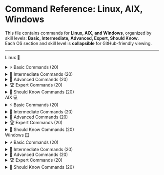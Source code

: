 # Command Reference: Linux, AIX, Windows

This file contains commands for **Linux, AIX, and Windows**, organized by skill levels: **Basic, Intermediate, Advanced, Expert, Should Know**.  
Each OS section and skill level is **collapsible** for GitHub-friendly viewing.

---


Linux 🐧
<details> <summary>⚡ Basic Commands (20)</summary>
bash
  - `pwd` : **Print working directory**

> /home/username


ls : List directory contents

bash
Desktop Documents Downloads Music Pictures Videos
cd : Change directory

bash
cd Documents
[Changes to Documents directory]
mkdir : Make new directory

bash
mkdir new_folder
rmdir : Remove empty directory

bash
rmdir old_folder
touch : Create empty file or update timestamp

bash
touch file.txt
cp : Copy files or directories

bash
cp file.txt backup.txt
mv : Move or rename files/directories

bash
mv oldname.txt newname.txt
rm : Remove files

bash
rm file.txt
cat : Display file contents

bash
cat file.txt
Hello World
echo : Print text to terminal

bash
echo "Hello World"
Hello World
clear : Clear terminal screen

bash
[screen cleared]
date : Show current date and time

bash
Mon Oct  6 00:00:00 IST 2025
whoami : Show current user

bash
username
uname : Show system information

bash
Linux
df : Show disk space usage

bash
Filesystem     1K-blocks  Used Available Use% Mounted on
/dev/sda1      20511356 823456  18679900  5% /
free : Display memory usage

bash
              total        used        free      shared  buff/cache   available
Mem:           7982        2048        3290         250        2644        5230
ps : List running processes

bash
  PID TTY          TIME CMD
 1234 pts/0    00:00:01 bash
kill : Terminate process by PID

bash
kill 1234
man : Show manual pages

bash
[Displays manual for the command]
💡 Tips:

Use ls -la to list all files including hidden with permissions.

Use tab key for autocompletion.

cd .. moves up one directory.

Commands are case-sensitive.

Use man <command> to learn about options.

</details>
<details> <summary>🔧 Intermediate Commands (20)</summary>
grep : Search text in files

bash
grep 'pattern' file.txt
pattern found in line
find : Find files and directories

bash
find . -name "*.txt"
./docs/file.txt
chmod : Change file permissions

bash
chmod 755 script.sh
chown : Change file owner

bash
chown user file.txt
tar : Archive files

bash
tar -cvf archive.tar folder/
Archive created
gzip : Compress files

bash
gzip file.txt
top : Monitor system processes

bash
[interactive process list display]
ssh : Remote login to another machine

bash
ssh user@host
wget : Download files from web

bash
wget http://example.com/file
curl : Transfer data from or to server

bash
curl http://example.com
history : Show command history

bash
1 ls
2 cd
alias : Create command shortcuts

bash
alias ll='ls -l'
diff : Compare two files

bash
diff file1.txt file2.txt
uname -a : Show detailed system info

bash
Linux hostname 5.4.0-42-generic x86_64 GNU/Linux
df -h : Show disk space in human readable

bash
Filesystem      Size  Used Avail Use% Mounted on
/dev/sda1       20G  7.5G   12G  38% /
du -sh : Show folder size

bash
du -sh /home/user
2.5G    /home/user
ps aux : List all running processes

bash
root     1  0.0  0.1  22504  1148 ?        Ss   Oct05   0:06 /sbin/init
netstat : Display network connections

bash
Active Internet connections
sudo : Run command as superuser

bash
sudo apt update
service : Manage system services

bash
service nginx start
💡 Tips:

Use sudo !! to rerun last command as root.

grep -i for case-insensitive searches.

Use curl -O to save file with original name.

Use tar -xvf to extract archives.

Monitor system with htop if installed.

</details>
<details> <summary>🚀 Advanced Commands (20)</summary>
iptables : Configure firewall rules

bash
iptables -L
strace : Trace system calls

bash
strace ls
lsof : List open files

bash
lsof -i :80
tcpdump : Capture network packets

bash
tcpdump -i eth0
rsync : Remote file sync

bash
rsync -av src/ dest/
dd : Copy and convert files

bash
dd if=/dev/sda of=/dev/sdb bs=4M
nc : Netcat - for network debugging

bash
nc -l 1234
cron : Schedule jobs

bash
crontab -e
useradd : Add new user

bash
useradd john
passwd : Change user password

bash
passwd john
journalctl : Read systemd logs

bash
journalctl -u nginx
systemctl : Manage systemd services

bash
systemctl restart nginx
mount : Mount filesystems

bash
mount /dev/sdb1 /mnt
umount : Unmount filesystems

bash
umount /mnt
awk : Pattern scanning and processing

bash
awk '{print $1}' file
sed : Stream editor

bash
sed 's/old/new/g' file
cut : Extract fields from lines

bash
cut -d',' -f1 file.csv
basename : Show filename from path

bash
basename /path/to/file.txt
file.txt
dirname : Show directory part of path

bash
dirname /path/to/file.txt
/path/to
openssl : Cryptographic toolkit

bash
openssl version
💡 Tips:

Use iptables-save to back up firewall rules.

strace -p <pid> to attach to running process.

Use rsync -z to compress data during transfer.

Use awk to perform complex data extractions.

Use systemctl status to check service health.

</details>
<details> <summary>🏆 Expert Commands (20)</summary>
tcpflow : Capture and reconstruct TCP flows

bash
tcpflow -i eth0
perf : Performance analysis tool

bash
perf stat ls
ip : Advanced network management

bash
ip addr
ss : Display socket statistics

bash
ss -tuln
cgroups : Control groups management

bash
cgcreate -g cpu:/test
bpftrace : Dynamic tracing with BPF

bash
bpftrace -e 'tracepoint:syscalls:sys_enter_execve { printf("%s\n", comm); }'
ethtool : Network interface settings

bash
ethtool eth0
tc : Traffic control for networking

bash
tc qdisc show dev eth0
strace -f : Trace child processes

bash
strace -f bash
lldpad : LLDP protocol daemon

bash
systemctl start lldpad
tcpkill : Kill specified TCP connections

bash
tcpkill -i eth0 host 192.168.1.100
ipset : Manage IP sets for firewall

bash
ipset create blacklist hash:ip
nslookup : DNS queries

bash
nslookup google.com
dig : More powerful DNS querying

bash
dig google.com
vmstat : System performance statistics

bash
vmstat 1 5
iostat : CPU and I/O statistics

bash
iostat -xz 1 3
strace -e trace=file : Trace filesystem calls

bash
strace -e trace=file ls
ip rule : Configure routing policy rules

bash
ip rule add from 192.168.1.10 table 100
tcpdump -w : Write packets to file

bash
tcpdump -w capture.pcap
sar : Collect and report system activity

bash
sar -u 1 3
💡 Tips:

Use perf record and perf report for profiling.

Combine ss with filters for deep socket inspection.

Use bpftrace scripts for custom kernel probes.

tcpdump requires root privileges.

ip is preferred over deprecated ifconfig.

</details>
<details> <summary>📘 Should Know Commands (20)</summary>
systemctl list-units : List active systemd units

bash
systemctl list-units
journalctl -f : Follow system logs in realtime

bash
journalctl -f
nmcli : NetworkManager CLI tool

bash
nmcli device status
tcping : Ping over TCP

bash
tcping google.com 80
watch : Run command periodically

bash
watch -n 2 df -h
getent : Get entries from databases

bash
getent passwd
swapoff : Disable swap space

bash
swapoff -a
swapon : Enable swap space

bash
swapon -a
hostnamectl : Get or set hostname

bash
hostnamectl
tcpflow : Capture TCP flows

bash
tcpflow -i eth0
bg : Send job to background

bash
bg
fg : Bring job to foreground

bash
fg
jobs : List current jobs

bash
jobs
set : Set shell options and variables

bash
set -o
ulimit : Control user resource limits

bash
ulimit -a
chmod +x : Make script executable

bash
chmod +x script.sh
pkill : Kill process by name

bash
pkill firefox
tcpdump -i lo : Capture loopback traffic

bash
tcpdump -i lo
uptime : Show system uptime

bash
 12:00:00 up 5 days,  3:45,  1 user,  load average: 0.00, 0.02, 0.05
last : Show login history

bash
last
💡 Tips:

Use watch to monitor changes live.

Combine getent with grep to filter database entries.

pkill for terminating multiple related processes.

Use jobs, fg, bg to manage shell jobs.

Regularly check logs with journalctl.

</details>
AIX 💻
<details> <summary>⚡ Basic Commands (20)</summary>
pwd : Print current directory

bash
/home/aix_user
ls : List directory contents

bash
bin  etc  home  usr  tmp
cd : Change directory

bash
cd /usr
cp : Copy files or directories

bash
cp file.txt backup.txt
mv : Move or rename files

bash
mv oldname newname
rm : Remove files

bash
rm file.txt
mkdir : Create directory

bash
mkdir newdir
rmdir : Remove empty directory

bash
rmdir olddir
cat : Display file contents

bash
cat file.txt
more : Paginate output

bash
more file.txt
echo : Display text/string

bash
echo "Hello AIX"
date : Show date/time

bash
Mon Oct 6 00:00:00 EDT 2025
whoami : Current username

bash
aix_user
uname : System info

bash
AIX
df : Disk space usage

bash
Filesystem    512-blocks      Used Available Capacity Mounted on
/dev/hd4       5242880   2000000  3242880    38%    /
ps : List processes

bash
  PID TTY      TIME CMD
 1234 pts/0  00:00:01 ksh
kill : Kill process by PID

bash
kill 1234
smit : System Management Interface Tool GUI

bash
[Graphical interface appears]
file : Determine file type

bash
file /bin/ls
/bin/ls: ELF 32-bit LSB executable
man : Manual pages

bash
[shows manual page]
💡 Tips:

Use ls -l for detailed list with permissions.

smit is useful for admin tasks via GUI.

Use file to quickly know file type.

Use more to scroll through large files.

man pages contain detailed command info.

</details>
<details> <summary>🔧 Intermediate Commands (20)</summary>
lslpp -L : List installed software packages

bash
lslpp -L
Fileset                 Level  State
bos.rte                 7.1.0  COMMITTED
instfix -ik IX99999 : Check if a fix is installed

bash
instfix -ik IX99999
Fix installed
oslevel : Show OS level

bash
7.2.0.0
chuser : Change user attributes

bash
chuser shell=/usr/bin/ksh user1
lsattr : List device attributes

bash
lsattr -El hdisk0
name           value  description
chggrp : Change group ownership

bash
chggrp staff file.txt
chgrp : Change file group

bash
chgrp staff file.txt
exportfs : Export NFS directories

bash
exportfs
mount : Mount file system

bash
mount /dev/hd1 /mnt
umount : Unmount file system

bash
umount /mnt
netstat : Show network status

bash
Active Internet connections
ping : Network connectivity test

bash
ping google.com
errpt : Show error report

bash
USER         T S PID   MESSAGE
root         P  1234  Disk error detected
chkpwd : Change password interactively

bash
chkpwd
lsvg : List volume groups

bash
lsvg
rootvg
lslv : List logical volumes

bash
lslv rootvg
lsdev : List devices

bash
lsdev
hdisk0
lspv : List physical volumes

bash
lspv
hdisk0
sync : Flush filesystem buffers

bash
sync
who : Show logged in users

bash
user1 pts/0
💡 Tips:

Use lslpp -L | grep <package> to find specific software.

errpt -a gives detailed error info.

Combine lsvg and lslv to understand storage.

ping -c 4 for limited ping count.

Use netstat -rn for route table.

</details>
<details> <summary>🚀 Advanced Commands (20)</summary>
aixpert : Security configuration assistant

bash
aixpert
alt_disk_copy : Copy running system to alternate disk

bash
alt_disk_copy
adb : Advanced debugger

bash
adb -k
ac : Print connect-time records

bash
ac

acctcms : Summarize command usage

bash
acctcms
account : Turn on accounting

bash
account on
acctcom : Show process accounting summaries

bash
acctcom
alog : Maintain fixed-size logs

bash
alog -o -t boot
autoconf6 : Configure IPv6 interfaces at boot

bash
autoconf6
banner : Print ASCII banners

bash
banner Hello
bindprocessor : Bind process threads to CPUs

bash
bindprocessor -p 1234 0
bootparamd : Boot parameter server

bash
bootparamd
bootpd : Boot protocol daemon

bash
bootpd
bugfiler : Collect bug reports

bash
bugfiler
cb : Format C programs

bash
cb program.c
cfgenv : Configure environment variables

bash
cfgenv
cfgif : Configure TCP/IP interfaces

bash
cfgif
chauthent : Change authentication settings

bash
chauthent
chmod : Change file permissions

bash
chmod 755 file
chlang : Set system language

bash
chlang En_US
💡 Tips:

aixpert helps harden security.

Use alt_disk_copy for backup.

adb can debug core dumps.

acctcms helps analyze command usage.

bindprocessor optimizes CPU usage.

</details>
<details> <summary>🏆 Expert Commands (20)</summary>
cache_mgt : Manage SSD cache infrastructure

bash
cache_mgt status
certcreate : Create new certificates

bash
certcreate
certget : Retrieve certificate from LDAP

bash
certget
cfgenv : Configure environment variables

bash
cfgenv
chgnetaddr : Change network addresses

bash
chgnetaddr en0
chnamsv : Modify TCP/IP name service config

bash
chnamsv
conserver : Console server management

bash
conserver
ctstat : Cluster status

bash
ctstat
defvsd : Define virtual shared disks

bash
defvsd
devinstall : Install device software

bash
devinstall
dispgid : Display group IDs

bash
dispgid
emstat : Emulation exception stats

bash
emstat
errlg : Error log manager

bash
errlg -n
fastboot : Fast reboot

bash
fastboot
filemon : File system monitoring

bash
filemon
fwtmp : Manipulate accounting records

bash
fwtmp
getconf : Show system limits and configs

bash
getconf ARG_MAX
gencore : Generate core dump

bash
gencore 1234
glbd : Global location broker management

bash
glbd
hpmstat : Hardware performance monitoring

bash
hpmstat
💡 Tips:

Use certcreate and certget for certificate management.

errlg -n to view recent errors.

Use filemon to track file/system I/O.

fastboot requires no other users logged in.

Use getconf before scripts for environment info.

</details>
<details> <summary>📘 Should Know Commands (20)</summary>
aclconvert : Convert file ACL types

bash
aclconvert
aclget : Display ACL info

bash
aclget /path/to/file
addbib : Manage bibliographic databases

bash
addbib
addrpnode : Add nodes to peer domain

bash
addrpnode
admin : Source Code Control System admin

bash
admin
alog : Advanced logging utility

bash
alog
Authexec : Run RBAC privileged commands

bash
Authexec
autoconf6 : Configure IPv6 interfaces

bash
autoconf6
banner : Print text banners

bash
banner "Welcome"
Basename : Strip directory path from filename

bash
basename /etc/passwd
passwd
batch : Run commands at low load

bash
batch
bc : Arbitrary precision calculator

bash
bc
bellmail : Send messages to users

bash
bellmail user1
bindintcpu : Bind interrupt to CPU

bash
bindintcpu
bindprocessor : Bind threads to processors

bash
bindprocessor
bootauth : Check user at boot

bash
bootauth
calender : Display calendar events

bash
calender
cat : Concatenate and display files

bash
cat file.txt
certget : Get certificate

bash
certget
cfgenv : Configure environment variables

bash
cfgenv
💡 Tips:

Use banner to create large ASCII headings.

batch schedules commands when load is low.

bc is useful for calculations in shell.

Use Basename to parse filenames.

ACL tools help manage file permissions finely.

</details>
Windows 🪟
<details> <summary>⚡ Basic Commands (20)</summary>
dir : List directory contents

powershell
 Volume in drive C is Windows
 Volume Serial Number is XXXX-XXXX

 Directory of C:\Users\User

10/06/2025  12:00 AM    <DIR>          Documents
10/06/2025  12:00 AM    <DIR>          Downloads
               0 File(s)              0 bytes
cd : Change directory

powershell
C:\Users\User> cd Documents
C:\Users\User\Documents>
cls : Clear screen

powershell
[screen cleared]
copy : Copy files

powershell
copy file.txt backup.txt
1 file(s) copied.
del : Delete files

powershell
del file.txt
mkdir : Make directory

powershell
mkdir newfolder
rmdir : Remove directory

powershell
rmdir oldfolder
type : Display file content

powershell
type file.txt
Hello World
echo : Print text

powershell
echo Hello World
Hello World
date : Display or set date

powershell
Current date: 10/06/2025
time : Display or set time

powershell
Current time: 12:00 AM
ipconfig : Show network config

powershell
Windows IP Configuration

Ethernet adapter Local Area Connection:
   IPv4 Address. . . . . . . . . . . : 192.168.1.100
tasklist : Show running processes

powershell
Image Name                     PID Session Name        Session#    Mem Usage
========================= ======== ================ =========== ==========
notepad.exe                  1234 Console                    1      10,000 K
taskkill : Kill process

powershell
taskkill /PID 1234 /F
SUCCESS: The process with PID 1234 has been terminated.
help : Get help info

powershell
[Displays help topics]
shutdown : Shutdown or restart machine

powershell
shutdown /s
systeminfo : Show system info

powershell
Host Name:                 USER-PC
OS Name:                   Microsoft Windows 10 Pro
OS Version:                10.0.19042 Build 19042
whoami : Current user name

powershell
user
hostname : Show computer name

powershell
USER-PC
💡 Tips:

Use dir /a to list hidden files.

Use tasklist and taskkill to manage processes.

Use ipconfig /all for detailed network info.

Use help to learn about commands.

cls clears the console screen.

</details>
<details> <summary>🔧 Intermediate Commands (20)</summary>
ping : Test network connectivity

powershell
ping google.com
Pinging google.com [172.217.11.14] with 32 bytes of data:
Reply from 172.217.11.14: bytes=32 time=14ms TTL=54
tracert : Trace route packets

powershell
tracert google.com
netstat : Show network connections

powershell
Active Connections
  Proto  Local Address          Foreign Address        State
  TCP    192.168.1.100:139     192.168.1.101:52688   ESTABLISHED
ipconfig /release : Release DHCP IP

powershell
Windows IP Configuration

 DHCP release failed.
ipconfig /renew : Renew DHCP IP

powershell
Windows IP Configuration

IPv4 Address. . . . . . . . . . . : 192.168.1.100
net user : Manage users

powershell
net user
net localgroup : List local groups

powershell
net localgroup
sc : Service control

powershell
sc query
schtasks : Schedule tasks

powershell
schtasks /query
powershell : Start PowerShell shell

powershell
PS C:\>
assoc : Show file associations

powershell
.txt=txtfile
fc : File compare

powershell
fc file1.txt file2.txt
tasklist /svc : List services for processes

powershell
tasklist /svc
diskpart : Disk partitioning tool

powershell
DISKPART>
cipher : Encrypt/decrypt files

powershell
cipher /e file.txt
driverquery : List installed drivers

powershell
driverquery
gpupdate : Update Group Policy

powershell
gpupdate
hostname : Show system hostname

powershell
USER-PC
shutdown /r : Restart system

powershell
shutdown /r
sfc /scannow : System file checker

powershell
Beginning system scan...
💡 Tips:

Use tracert to diagnose routing problems.

Use netstat -an for all connections.

schtasks to automate jobs.

sfc /scannow repairs system files.

sc to view and manage services.

</details>
<details> <summary>🚀 Advanced Commands (20)</summary>
PowerShell ISE : Graphical PowerShell editor

powershell
Start powershell_ise
Get-Process : List running processes

powershell
Get-Process
Get-Service : List Windows services

powershell
Get-Service
Set-ExecutionPolicy : Change script execution policy

powershell
Set-ExecutionPolicy RemoteSigned
Get-EventLog : Read event logs

powershell
Get-EventLog -LogName System
New-Item : Create files or folders

powershell
New-Item -Path "C:\test.txt" -ItemType File
Remove-Item : Delete files or folders

powershell
Remove-Item "C:\test.txt"
Get-Content : Read file contents

powershell
Get-Content "C:\test.txt"
Set-Content : Write to a file

powershell
"Hello" | Set-Content "C:\test.txt"
Invoke-WebRequest : Download web content

powershell
Invoke-WebRequest http://example.com
Test-Connection : Ping test equivalent

powershell
Test-Connection google.com
Get-NetIPAddress : Show IP address info

powershell
Get-NetIPAddress
Restart-Service : Restart a service

powershell
Restart-Service wuauserv
Get-Command : List all commands

powershell
Get-Command
Export-Csv : Export data to CSV

powershell
Get-Process | Export-Csv processes.csv
Import-Csv : Import CSV data

powershell
Import-Csv processes.csv
Get-Help : Show help on commands

powershell
Get-Help Get-Process
Measure-Object : Calculate properties of objects

powershell
Get-Content file.txt | Measure-Object -Line
Format-Table : Format output as a table

powershell
Get-Process | Format-Table -AutoSize
Select-Object : Select specific object properties

powershell
Get-Process | Select-Object Name,Id
💡 Tips:

Use PowerShell for automation.

Get-Help is the best friend.

Use Format-Table to beautify output.

Invoke-WebRequest for REST calls.

Always check script execution policies.

</details>
<details> <summary>🏆 Expert Commands (20)</summary>
Get-WmiObject : Access WMI information

powershell
Get-WmiObject Win32_OperatingSystem
New-PSSession : Create remote PowerShell session

powershell
New-PSSession -ComputerName SERVER01
Invoke-Command : Run commands on remote session

powershell
Invoke-Command -Session $s -ScriptBlock { Get-Process }
Register-ScheduledJob : Register background jobs

powershell
Register-ScheduledJob -Name "Job1" -ScriptBlock { Get-Process }
Get-ADUser : Get Active Directory user info (requires AD module)

powershell
Get-ADUser -Identity "jdoe"
Set-ADUser : Modify AD user properties

powershell
Set-ADUser -Identity "jdoe" -Title "Manager"
New-ADUser : Create new AD user

powershell
New-ADUser -Name "John Doe"
Remove-ADUser : Delete AD user

powershell
Remove-ADUser -Identity "jdoe"
Get-EventLog -FilterHashtable : Filter event logs

powershell
Get-EventLog -LogName System -EntryType Error
Install-WindowsFeature : Add Windows features

powershell
Install-WindowsFeature -Name Web-Server
Uninstall-WindowsFeature : Remove Windows features

powershell
Uninstall-WindowsFeature -Name Web-Server
Backup-Job : Create backups (custom scripts)

powershell
# Custom backup script
Start-Transcript : Record PowerShell session

powershell
Start-Transcript -Path transcript.txt
Stop-Transcript : Stop recording session

powershell
Stop-Transcript
Measure-Command : Measure execution time

powershell
Measure-Command { Get-Process }
Get-ChildItem : List files and directories

powershell
Get-ChildItem -Recurse
New-ItemProperty : Create registry entries

powershell
New-ItemProperty -Path "HKLM:\Software" -Name "Test" -Value 1
Remove-ItemProperty : Delete registry entries

powershell
Remove-ItemProperty -Path "HKLM:\Software" -Name "Test"
CheckPoint : Create system restore point (via GUI or system tools)

Invoke-Sqlcmd : Run SQL commands (with SQL module)

powershell
Invoke-Sqlcmd -Query "SELECT TOP 10 * FROM dbo.Table"
💡 Tips:

Remote management via PowerShell is powerful.

Regularly back up PowerShell transcript.

Active Directory module is a must for admins.

Use Measure-Command to benchmark.

Registry manipulation requires caution.

</details>
<details> <summary>📘 Should Know Commands (20)</summary>
wmic : WMI command-line

powershell
wmic cpu get name
schtasks /create : Schedule tasks

powershell
schtasks /create /tn "Backup" /tr "backup.bat" /sc daily
fsutil : File system utility

powershell
fsutil dirty query C:
powercfg : Power settings management

powershell
powercfg /energy
reg : Registry command line

powershell
reg query HKLM\Software
netsh : Network shell utility

powershell
netsh wlan show profiles
whoami /groups : Show user groups

powershell
whoami /groups
openfiles : List open files on network

powershell
openfiles /query
fsutil : Manage sparse files

powershell
fsutil sparse queryflag C:\file.txt
defrag : Disk defragmenter

powershell
defrag C:
systeminfo : Detailed system info

powershell
systeminfo
netstat -ano : Show connections with PID

powershell
netstat -ano
chkdsk : Check disk for errors

powershell
chkdsk C:
robocopy : Robust copy command

powershell
robocopy C:\Source C:\Dest /E
powershell -ExecutionPolicy : Run scripts with policy

powershell
powershell -ExecutionPolicy Bypass -File script.ps1
Get-Volume : Disk volume info

powershell
Get-Volume
Get-Process -Id : Process info by PID

powershell
Get-Process -Id 1234
Get-Module : Show loaded modules

powershell
Get-Module
Repair-WindowsImage : Fix Windows images

powershell
Repair-WindowsImage -Online -RestoreHealth
Enable-PSRemoting : Enable remote PowerShell

powershell
Enable-PSRemoting
💡 Tips:

Use wmic for deep Windows queries.

robocopy is superior for batch file copies.

Enable-PSRemoting is critical for remote admin.

Regularly chkdsk for disk health.

netsh provides granular network controls.

</details>
